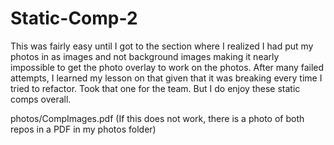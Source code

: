 # Static-Comp-2

This was fairly easy until I got to the section where I realized I had put my photos in as images and not background images making it nearly impossible to get the photo overlay to work on the photos. After many failed attempts, I learned my lesson on that given that it was breaking every time I tried to refactor. Took that one for the team. But I do enjoy these static comps overall.

photos/CompImages.pdf (If this does not work, there is a photo of both repos in a PDF in my photos folder)
